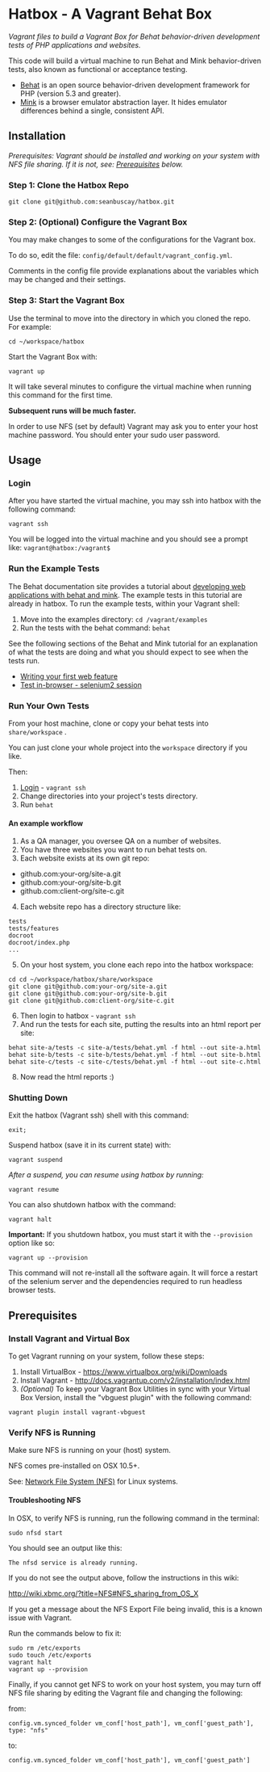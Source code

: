 # Hatbox - A Vagrant Behat Box

*Vagrant files to build a Vagrant Box for Behat behavior-driven development tests of PHP applications and websites.*

This code will build a virtual machine to run Behat and Mink behavior-driven tests, also known as functional or acceptance testing.

- [Behat](http://docs.behat.org/en/v2.5/) is an open source behavior-driven development framework for PHP (version 5.3 and greater).
- [Mink](http://docs.behat.org/en/v2.5/cookbook/behat_and_mink.html) is a browser emulator abstraction layer. It hides emulator differences behind a single, consistent API.

## Installation

*Prerequisites: Vagrant should be installed and working on your system with NFS file sharing.  If it is not, see: [Prerequisites](#prerequisites) below.*

### Step 1: Clone the Hatbox Repo

```
git clone git@github.com:seanbuscay/hatbox.git
```

### Step 2: (Optional) Configure the Vagrant Box

You may make changes to some of the configurations for the Vagrant box.  

To do so, edit the file:
 `config/default/default/vagrant_config.yml`.  

Comments in the config file provide explanations  about the variables which may be changed and their settings.

### Step 3: Start the Vagrant Box

Use the terminal to move into the directory in which you cloned the repo.  For example:

```
cd ~/workspace/hatbox
```

Start the Vagrant Box with:

```
vagrant up
```

It will take several minutes to configure the virtual machine when running this command for the first time.

**Subsequent runs will be much faster.**

In order to use NFS (set by default) Vagrant may ask you to enter your host machine password.  You should enter your sudo user password.  

## Usage

### Login

After you have started the virtual machine, you may ssh into hatbox with the following command:

```
vagrant ssh
```

You will be logged into the virtual machine and you should see a prompt like:  `vagrant@hatbox:/vagrant$`

### Run the Example Tests

The Behat documentation site provides a tutorial about [developing web applications with behat and mink](http://docs.behat.org/en/v2.5/cookbook/behat_and_mink.html).  The example tests in this tutorial are already in hatbox. To run the example tests, within your Vagrant shell:

1. Move into the examples directory: `cd /vagrant/examples`
2. Run the tests with the behat command: `behat`

See the following sections of the Behat and Mink tutorial for an explanation of what the tests are doing and what you should expect to see when the tests run.

- [Writing your first web feature](http://docs.behat.org/en/v2.5/cookbook/behat_and_mink.html#writing-your-first-web-feature)
- [Test in-browser - selenium2 session](http://docs.behat.org/en/v2.5/cookbook/behat_and_mink.html#test-in-browser-selenium2-session)

### Run Your Own Tests

From your host machine, clone or copy your behat tests into `share/workspace` .

You can just clone your whole project into the `workspace` directory if you like.

Then:

1. [Login](#login) - `vagrant ssh`
2. Change directories into your project's tests directory.
3. Run `behat`

#### An example workflow

1. As a QA manager, you oversee QA on a number of websites.
2. You have three websites you want to run behat tests on.
3. Each website exists at its own git repo:
  - github.com:your-org/site-a.git
  - github.com:your-org/site-b.git
  - github.com:client-org/site-c.git
4. Each website repo has a directory structure like:
```
tests
tests/features
docroot
docroot/index.php
...
```
5. On your host system, you clone each repo into the hatbox workspace:
```
cd cd ~/workspace/hatbox/share/workspace
git clone git@github.com:your-org/site-a.git
git clone git@github.com:your-org/site-b.git
git clone git@github.com:client-org/site-c.git
```
6. Then login to hatbox - `vagrant ssh`
7. And run the tests for each site, putting the results into an html report per site:
```
behat site-a/tests -c site-a/tests/behat.yml -f html --out site-a.html
behat site-b/tests -c site-b/tests/behat.yml -f html --out site-b.html
behat site-c/tests -c site-c/tests/behat.yml -f html --out site-c.html
```
8. Now read the html reports :)

### Shutting Down

Exit the hatbox (Vagrant ssh) shell with this command:
```
exit;
```

Suspend hatbox (save it in its current state) with:
```
vagrant suspend
```
*After a suspend, you can resume using hatbox by running:*
```
vagrant resume
```

You can also shutdown hatbox with the command:
```
vagrant halt
```

**Important:**
If you shutdown hatbox, you must start it with the `--provision` option like so:
```
vagrant up --provision
```
This command will not re-install all the software again.  It will force a restart of the selenium server and the dependencies required to run headless browser tests.

## Prerequisites

### Install Vagrant and Virtual Box

To get Vagrant running on your system, follow these steps:

1. Install VirtualBox - https://www.virtualbox.org/wiki/Downloads
2. Install Vagrant - http://docs.vagrantup.com/v2/installation/index.html
3. *(Optional)* To keep your Vagrant Box Utilities in sync with your Virtual Box Version, install the "vbguest plugin" with the following command:
```
vagrant plugin install vagrant-vbguest
```

### Verify NFS is Running

Make sure NFS is running on your (host) system.  

NFS comes pre-installed on OSX 10.5+.

See: [Network File System (NFS)](https://help.ubuntu.com/12.04/serverguide/network-file-system.html) for Linux systems.

#### Troubleshooting NFS

In OSX, to verify NFS is running, run the following command in the terminal:

```
sudo nfsd start
```

You should see an output like this:

```
The nfsd service is already running.
```

If you do not see the output above, follow the instructions in this wiki:

http://wiki.xbmc.org/?title=NFS#NFS_sharing_from_OS_X

If you get a message about the NFS Export File being invalid, this is a known issue with Vagrant.

Run the commands below to fix it:

```
sudo rm /etc/exports
sudo touch /etc/exports
vagrant halt
vagrant up --provision
```
Finally, if you cannot get NFS to work on your host system, you may turn off NFS file sharing by editing the Vagrant file and changing the following:

from:
```
config.vm.synced_folder vm_conf['host_path'], vm_conf['guest_path'], type: "nfs"
```
to:

```
config.vm.synced_folder vm_conf['host_path'], vm_conf['guest_path']
```
